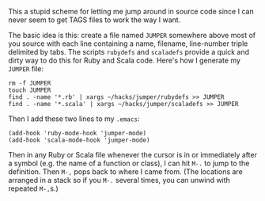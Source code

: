 This a stupid scheme for letting me jump around in source code since I
can never seem to get TAGS files to work the way I want.

The basic idea is this: create a file named `JUMPER` somewhere above
most of you source with each line containing a name, filename,
line-number triple delimited by tabs. The scripts `rubydefs` and
`scaladefs` provide a quick and dirty way to do this for Ruby and
Scala code. Here's how I generate my `JUMPER` file:

    rm -f JUMPER
    touch JUMPER
    find . -name '*.rb' | xargs ~/hacks/jumper/rubydefs >> JUMPER
    find . -name '*.scala' | xargs ~/hacks/jumper/scaladefs >> JUMPER

Then I add these two lines to my `.emacs`:

    (add-hook 'ruby-mode-hook 'jumper-mode)
    (add-hook 'scala-mode-hook 'jumper-mode)

Then in any Ruby or Scala file whenever the cursor is in or
immediately after a symbol (e.g. the name of a function or class), I
can hit `M-.` to jump to the definition. Then `M-,` pops back to where
I came from. (The locations are arranged in a stack so if you `M-.`
several times, you can unwind with repeated `M-,`s.)